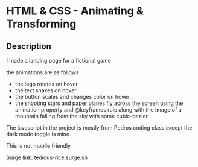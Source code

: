 # HTML & CSS - Animating & Transforming


## Description

I made a landing page for a fictional game


the animations are as follows
- the logo rotates on hover
- the text shakes on hover
- the button scales and changes color on hover
- the shooting stars and paper planes fly across the screen using the animation property and @keyframes rule along with the image of a mountain falling from the sky with some cubic-bezier

The javascript in the project is mostly from Pedros coding class except the dark mode toggle is mine.

This is not mobile friendly

Surge link: tedious-rice.surge.sh